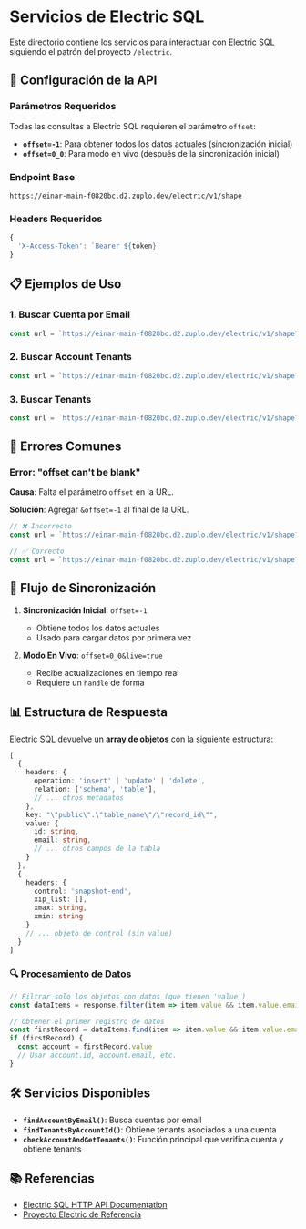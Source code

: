 # Servicios de Electric SQL

Este directorio contiene los servicios para interactuar con Electric SQL siguiendo el patrón del proyecto `/electric`.

## 🔧 Configuración de la API

### Parámetros Requeridos

Todas las consultas a Electric SQL requieren el parámetro `offset`:

- **`offset=-1`**: Para obtener todos los datos actuales (sincronización inicial)
- **`offset=0_0`**: Para modo en vivo (después de la sincronización inicial)

### Endpoint Base

```
https://einar-main-f0820bc.d2.zuplo.dev/electric/v1/shape
```

### Headers Requeridos

```javascript
{
  'X-Access-Token': `Bearer ${token}`
}
```

## 📋 Ejemplos de Uso

### 1. Buscar Cuenta por Email

```javascript
const url = `https://einar-main-f0820bc.d2.zuplo.dev/electric/v1/shape?table=accounts&columns=id,email&where=email='${email}'&offset=-1`
```

### 2. Buscar Account Tenants

```javascript
const url = `https://einar-main-f0820bc.d2.zuplo.dev/electric/v1/shape?table=account_tenants&columns=account_id,tenant_id&where=account_id='${accountId}'&offset=-1`
```

### 3. Buscar Tenants

```javascript
const url = `https://einar-main-f0820bc.d2.zuplo.dev/electric/v1/shape?table=tenants&columns=id,name,country&where=id='${tenantId}'&offset=-1`
```

## 🚨 Errores Comunes

### Error: "offset can't be blank"

**Causa**: Falta el parámetro `offset` en la URL.

**Solución**: Agregar `&offset=-1` al final de la URL.

```javascript
// ❌ Incorrecto
const url = `https://einar-main-f0820bc.d2.zuplo.dev/electric/v1/shape?table=accounts&columns=id,email&where=email='${email}'`

// ✅ Correcto
const url = `https://einar-main-f0820bc.d2.zuplo.dev/electric/v1/shape?table=accounts&columns=id,email&where=email='${email}'&offset=-1`
```

## 🔄 Flujo de Sincronización

1. **Sincronización Inicial**: `offset=-1`
   - Obtiene todos los datos actuales
   - Usado para cargar datos por primera vez

2. **Modo En Vivo**: `offset=0_0&live=true`
   - Recibe actualizaciones en tiempo real
   - Requiere un `handle` de forma

## 📊 Estructura de Respuesta

Electric SQL devuelve un **array de objetos** con la siguiente estructura:

```typescript
[
  {
    headers: {
      operation: 'insert' | 'update' | 'delete',
      relation: ['schema', 'table'],
      // ... otros metadatos
    },
    key: "\"public\".\"table_name\"/\"record_id\"",
    value: {
      id: string,
      email: string,
      // ... otros campos de la tabla
    }
  },
  {
    headers: {
      control: 'snapshot-end',
      xip_list: [],
      xmax: string,
      xmin: string
    }
    // ... objeto de control (sin value)
  }
]
```

### 🔍 Procesamiento de Datos

```typescript
// Filtrar solo los objetos con datos (que tienen 'value')
const dataItems = response.filter(item => item.value && item.value.email)

// Obtener el primer registro de datos
const firstRecord = dataItems.find(item => item.value && item.value.email)
if (firstRecord) {
  const account = firstRecord.value
  // Usar account.id, account.email, etc.
}
```

## 🛠️ Servicios Disponibles

- **`findAccountByEmail()`**: Busca cuentas por email
- **`findTenantsByAccountId()`**: Obtiene tenants asociados a una cuenta
- **`checkAccountAndGetTenants()`**: Función principal que verifica cuenta y obtiene tenants

## 📚 Referencias

- [Electric SQL HTTP API Documentation](https://electric-sql.com/docs/api/http)
- [Proyecto Electric de Referencia](../electric/src/db/collections/)
